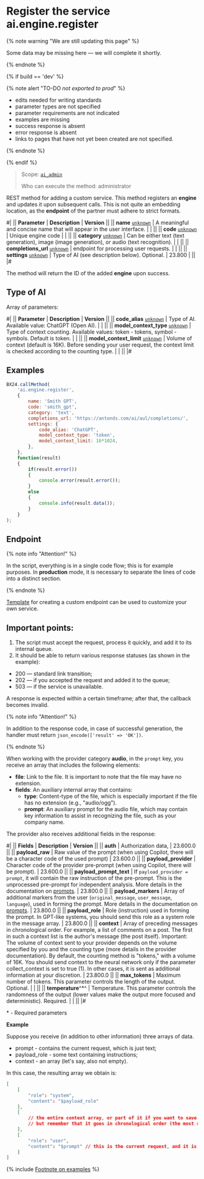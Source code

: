 # Register the service ai.engine.register

{% note warning "We are still updating this page" %}

Some data may be missing here — we will complete it shortly.

{% endnote %}

{% if build == 'dev' %}

{% note alert "TO-DO _not exported to prod_" %}

- edits needed for writing standards
- parameter types are not specified
- parameter requirements are not indicated
- examples are missing
- success response is absent
- error response is absent
- links to pages that have not yet been created are not specified.

{% endnote %}

{% endif %}

> Scope: [`ai_admin`](../scopes/permissions.md)
>
> Who can execute the method: administrator

REST method for adding a custom service. This method registers an **engine** and updates it upon subsequent calls. This is not quite an embedding location, as the **endpoint** of the partner must adhere to strict formats.

#|
|| **Parameter** | **Description** | **Version** ||
|| **name**
[`unknown`](../data-types.md) | A meaningful and concise name that will appear in the user interface. | | ||
|| **code**
[`unknown`](../data-types.md) | Unique engine code | | ||
|| **category**
[`unknown`](../data-types.md) | Can be either text (text generation), image (image generation), or audio (text recognition). | | ||
|| **completions_url**
[`unknown`](../data-types.md) | endpoint for processing user requests. | | ||
|| **settings**
[`unknown`](../data-types.md) | Type of AI (see description below). Optional. | 23.800 | ||
|#

The method will return the ID of the added **engine** upon success.

## Type of AI

Array of parameters:

#|
|| **Parameter** | **Description** | **Version** ||
|| **code_alias**
[`unknown`](../data-types.md) | Type of AI. Available value: ChatGPT (Open AI). | | ||
|| **model_context_type**
[`unknown`](../data-types.md) | Type of context counting. Available values: token - tokens, symbol - symbols. Default is token. | | ||
|| **model_context_limit**
[`unknown`](../data-types.md) | Volume of context (default is 16K). Before sending your user request, the context limit is checked according to the counting type. | | ||
|#

## Examples

```javascript
BX24.callMethod(
    'ai.engine.register',
    {
        name: 'Smith GPT',
        code: 'smith_gpt',
        category: 'text',
        completions_url: 'https://antonds.com/ai/aul/completions/',
        settings: {
            code_alias: 'ChatGPT',
            model_context_type: 'token',
            model_context_limit: 16*1024,
        },
    },
    function(result)
    {
        if(result.error())
        {
            console.error(result.error());
        }
        else
        {
            console.info(result.data());
        }
    }
);
```

## Endpoint

{% note info "Attention!" %}

In the script, everything is in a single code flow; this is for example purposes. In **production** mode, it is necessary to separate the lines of code into a distinct section.

{% endnote %}

[Template](https://helpdesk.bitrix24.com/examples/endpoint.zip) for creating a custom endpoint can be used to customize your own service.

## Important points:

1. The script must accept the request, process it quickly, and add it to its internal queue.
2. It should be able to return various response statuses (as shown in the example):
  - 200 — standard link transition;
  - 202 — if you accepted the request and added it to the queue;
  - 503 — if the service is unavailable.

A response is expected within a certain timeframe; after that, the callback becomes invalid.

{% note info "Attention!" %}

In addition to the response code, in case of successful generation, the handler must return `json_encode(['result' => 'OK'])`.

{% endnote %}

When working with the provider category **audio**, in the `prompt` key, you receive an array that includes the following elements:

- **file**: Link to the file. It is important to note that the file may have no extension.
- **fields**: An auxiliary internal array that contains:
  - **type**: Content-type of the file, which is especially important if the file has no extension (e.g., "audio/ogg").
  - **prompt**: An auxiliary prompt for the audio file, which may contain key information to assist in recognizing the file, such as your company name.

The provider also receives additional fields in the response:

#|
|| **Fields** | **Description** | **Version** ||
|| **auth** | Authorization data, | 23.600.0 ||
|| **payload_raw** | Raw value of the prompt (when using Copilot, there will be a character code of the used prompt) | 23.600.0 ||
|| **payload_provider** | Character code of the provider pre-prompt (when using Copilot, there will be prompt). | 23.600.0 ||
|| **payload_prompt_text** | If `payload_provider = prompt`, it will contain the raw instruction of the pre-prompt. This is the unprocessed pre-prompt for independent analysis. More details in the documentation on [prompts](.). | 23.800.0 ||
|| **payload_markers** | Array of additional markers from the user (`original_message`, `user_message`, `language`), used in forming the prompt. More details in the documentation on [prompts](.). | 23.800.0 ||
|| **payload_role** | Role (instruction) used in forming the prompt. In GPT-like systems, you should send this role as a system role in the message array. | 23.800.0 ||
|| **context** | Array of preceding messages in chronological order. For example, a list of comments on a post. The first in such a context list is the author's message (the post itself). Important: The volume of context sent to your provider depends on the volume specified by you and the counting type (more details in the provider documentation). By default, the counting method is "tokens," with a volume of 16K. You should send context to the neural network only if the parameter collect_context is set to true (1). In other cases, it is sent as additional information at your discretion. | 23.800.0 ||
|| **max_tokens** | Maximum number of tokens. This parameter controls the length of the output. Optional. | | ||
|| **temperature**^*^ | Temperature. This parameter controls the randomness of the output (lower values make the output more focused and deterministic). Required. | | ||
|#

\* - Required parameters 

**Example**

Suppose you receive (in addition to other information) three arrays of data.

- prompt - contains the current request, which is just text;
- payload_role - some text containing instructions;
- context - an array (let's say, also not empty).

In this case, the resulting array we obtain is:

```json
[
    [
        "role": "system",
        "content": "$payload_role"
    ],
    [
        // the entire context array, or part of it if you want to save the request
        // but remember that it goes in chronological order (the most recent messages are at the bottom)
    ],
    [
        "role": "user",
        "content": "$prompt" // this is the current request, and it is NOT included in the context
    ]
]
```

{% include [Footnote on examples](../../_includes/examples.md) %}